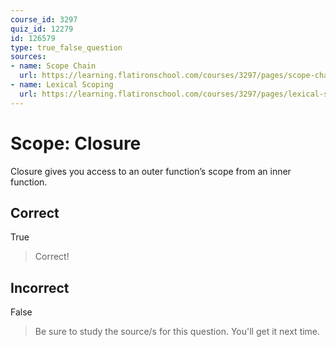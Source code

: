 ```yaml
---
course_id: 3297
quiz_id: 12279
id: 126579
type: true_false_question
sources:
- name: Scope Chain
  url: https://learning.flatironschool.com/courses/3297/pages/scope-chain?module_item_id=143571
- name: Lexical Scoping
  url: https://learning.flatironschool.com/courses/3297/pages/lexical-scoping?module_item_id=143573
---
```


# Scope: Closure

Closure gives you access to an outer function’s scope from an inner function.

## Correct

True

> Correct!

## Incorrect

False

> Be sure to study the source/s for this question. You'll get it next time.
